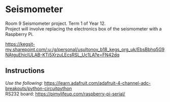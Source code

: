 # Seismometer
 Room 9 Seismometer project. Term 1 of Year 12.  
 Project will involve replacing the electronics box of the seismometer with a Raspberry Pi.
   
 https://kegsit-my.sharepoint.com/:u:/g/personal/usultonov_b18_kegs_org_uk/EbsBbhq5G9NAtguEhicIULAB-KTi5XrzuLEcsRSL_Uc1LA?e=FN42dq  
## Instructions
 *Use the following:* https://learn.adafruit.com/adafruit-4-channel-adc-breakouts/python-circuitpython  
 RS232 board: https://pimylifeup.com/raspberry-pi-serial/

